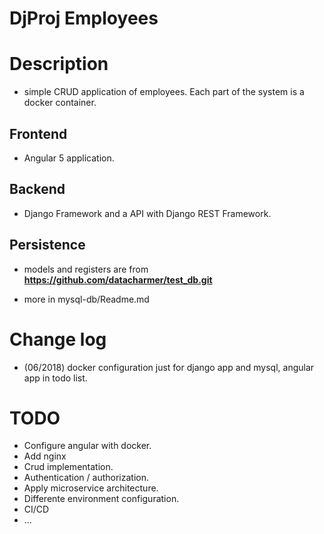 DjProj Employees
====================

# Description

* simple CRUD application of employees. Each part of the system is a docker
container.

## Frontend

* Angular 5 application. 

## Backend

* Django Framework and a API with Django REST Framework.

## Persistence

* models and registers are from **https://github.com/datacharmer/test_db.git** 

* more in mysql-db/Readme.md

# Change log

* (06/2018) docker configuration just for django app and mysql, angular app in
 todo list.

# TODO

* Configure angular with docker.
* Add nginx
* Crud implementation.
* Authentication / authorization.
* Apply microservice architecture.
* Differente environment configuration. 
* CI/CD 
* ...
